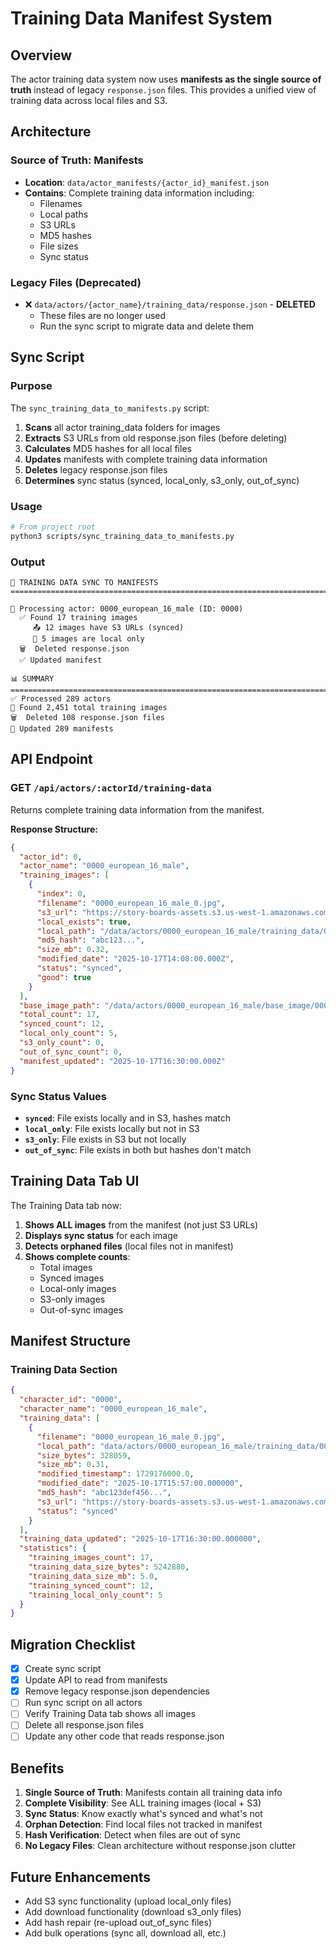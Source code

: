 # Training Data Manifest System

## Overview

The actor training data system now uses **manifests as the single source of truth** instead of legacy `response.json` files. This provides a unified view of training data across local files and S3.

## Architecture

### Source of Truth: Manifests

- **Location**: `data/actor_manifests/{actor_id}_manifest.json`
- **Contains**: Complete training data information including:
  - Filenames
  - Local paths
  - S3 URLs
  - MD5 hashes
  - File sizes
  - Sync status

### Legacy Files (Deprecated)

- ❌ `data/actors/{actor_name}/training_data/response.json` - **DELETED**
  - These files are no longer used
  - Run the sync script to migrate data and delete them

## Sync Script

### Purpose

The `sync_training_data_to_manifests.py` script:

1. **Scans** all actor training_data folders for images
2. **Extracts** S3 URLs from old response.json files (before deleting)
3. **Calculates** MD5 hashes for all local files
4. **Updates** manifests with complete training data information
5. **Deletes** legacy response.json files
6. **Determines** sync status (synced, local_only, s3_only, out_of_sync)

### Usage

```bash
# From project root
python3 scripts/sync_training_data_to_manifests.py
```

### Output

```
🔄 TRAINING DATA SYNC TO MANIFESTS
================================================================================

📁 Processing actor: 0000_european_16_male (ID: 0000)
  ✅ Found 17 training images
     📤 12 images have S3 URLs (synced)
     💾 5 images are local only
  🗑️  Deleted response.json
  ✅ Updated manifest

📊 SUMMARY
================================================================================
✅ Processed 289 actors
📸 Found 2,451 total training images
🗑️  Deleted 108 response.json files
📝 Updated 289 manifests
```

## API Endpoint

### GET `/api/actors/:actorId/training-data`

Returns complete training data information from the manifest.

**Response Structure:**

```json
{
  "actor_id": 0,
  "actor_name": "0000_european_16_male",
  "training_images": [
    {
      "index": 0,
      "filename": "0000_european_16_male_0.jpg",
      "s3_url": "https://story-boards-assets.s3.us-west-1.amazonaws.com/...",
      "local_exists": true,
      "local_path": "/data/actors/0000_european_16_male/training_data/0000_european_16_male_0.jpg",
      "md5_hash": "abc123...",
      "size_mb": 0.32,
      "modified_date": "2025-10-17T14:08:00.000Z",
      "status": "synced",
      "good": true
    }
  ],
  "base_image_path": "/data/actors/0000_european_16_male/base_image/0000_european_16_male_base.png",
  "total_count": 17,
  "synced_count": 12,
  "local_only_count": 5,
  "s3_only_count": 0,
  "out_of_sync_count": 0,
  "manifest_updated": "2025-10-17T16:30:00.000Z"
}
```

### Sync Status Values

- **`synced`**: File exists locally and in S3, hashes match
- **`local_only`**: File exists locally but not in S3
- **`s3_only`**: File exists in S3 but not locally
- **`out_of_sync`**: File exists in both but hashes don't match

## Training Data Tab UI

The Training Data tab now:

1. **Shows ALL images** from the manifest (not just S3 URLs)
2. **Displays sync status** for each image
3. **Detects orphaned files** (local files not in manifest)
4. **Shows complete counts**:
   - Total images
   - Synced images
   - Local-only images
   - S3-only images
   - Out-of-sync images

## Manifest Structure

### Training Data Section

```json
{
  "character_id": "0000",
  "character_name": "0000_european_16_male",
  "training_data": [
    {
      "filename": "0000_european_16_male_0.jpg",
      "local_path": "data/actors/0000_european_16_male/training_data/0000_european_16_male_0.jpg",
      "size_bytes": 328059,
      "size_mb": 0.31,
      "modified_timestamp": 1729176000.0,
      "modified_date": "2025-10-17T15:57:00.000000",
      "md5_hash": "abc123def456...",
      "s3_url": "https://story-boards-assets.s3.us-west-1.amazonaws.com/system_actors/training_data/0000_european_16_male/0000_european_16_male_0.jpg",
      "status": "synced"
    }
  ],
  "training_data_updated": "2025-10-17T16:30:00.000000",
  "statistics": {
    "training_images_count": 17,
    "training_data_size_bytes": 5242880,
    "training_data_size_mb": 5.0,
    "training_synced_count": 12,
    "training_local_only_count": 5
  }
}
```

## Migration Checklist

- [x] Create sync script
- [x] Update API to read from manifests
- [x] Remove legacy response.json dependencies
- [ ] Run sync script on all actors
- [ ] Verify Training Data tab shows all images
- [ ] Delete all response.json files
- [ ] Update any other code that reads response.json

## Benefits

1. **Single Source of Truth**: Manifests contain all training data info
2. **Complete Visibility**: See ALL training images (local + S3)
3. **Sync Status**: Know exactly what's synced and what's not
4. **Orphan Detection**: Find local files not tracked in manifest
5. **Hash Verification**: Detect when files are out of sync
6. **No Legacy Files**: Clean architecture without response.json clutter

## Future Enhancements

- Add S3 sync functionality (upload local_only files)
- Add download functionality (download s3_only files)
- Add hash repair (re-upload out_of_sync files)
- Add bulk operations (sync all, download all, etc.)
